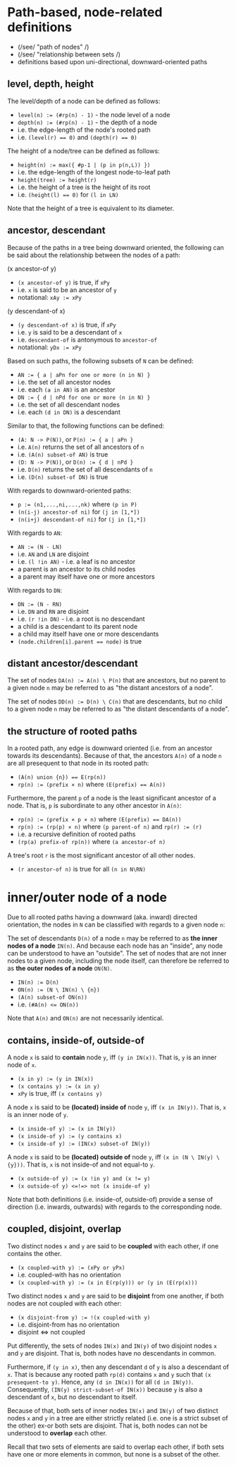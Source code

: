 
<!-- ======================================================================= -->
# Path-based, node-related definitions

* (/see/ "path of nodes" /)
* (/see/ "relationship between sets /)
* definitions based upon uni-directional, downward-oriented paths

<!-- ======================================================================= -->
## level, depth, height

The level/depth of a node can be defined as follows:

* `level(n) := (#rp(n) - 1)` - the node level of a node
* `depth(n) := (#rp(n) - 1)` - the depth of a node
* i.e. the edge-length of the node's rooted path
* i.e. `(level(r) == 0)` and `(depth(r) == 0)`

The height of a node/tree can be defined as follows:

* `height(n) := max({ #p-1 | (p in p(n,L)) })`
* i.e. the edge-length of the longest node-to-leaf path
* `height(tree) := height(r)`
* i.e. the height of a tree is the height of its root
* i.e. `(height(l) == 0)` for `(l in LN)`

Note that the height of a tree is equivalent to its diameter.

<!-- ======================================================================= -->
## ancestor, descendant

Because of the paths in a tree being downward oriented, the following can
be said about the relationship between the nodes of a path:

(x ancestor-of y)

* `(x ancestor-of y)` is true, if `xPy`
* i.e. `x` is said to be an ancestor of `y`
* notational: `xAy := xPy`

(y descendant-of x)

* `(y descendant-of x)` is true, if `xPy`
* i.e. `y` is said to be a descendant of `x`
* i.e. `descendant-of` is antonymous to `ancestor-of`
* notational: `yDx := xPy`

Based on such paths, the following subsets of `N` can be defined:

* `AN := { a | aPn for one or more (n in N) }`
* i.e. the set of all ancestor nodes
* i.e. each `(a in AN)` is an ancestor
* `DN := { d | nPd for one or more (n in N) }`
* i.e. the set of all descendant nodes
* i.e. each `(d in DN)` is a descendant

Similar to that, the following functions can be defined:

* `(A: N -> P(N))`, or `P(n) := { a | aPn }`
* i.e. `A(n)` returns the set of all ancestors of `n`
* i.e. `(A(n) subset-of AN)` is true
* `(D: N -> P(N))`, or `D(n) := { d | nPd }`
* i.e. `D(n)` returns the set of all descendants of `n`
* i.e. `(D(n) subset-of DN)` is true

With regards to downward-oriented paths:

* `p := (n1,...,ni,...,nk)` where `(p in P)`
* `(n(i-j) ancestor-of ni)` for `(j in [1,*])`
* `(n(i+j) descendant-of ni)` for `(j in [1,*])`

With regards to `AN`:

* `AN := (N - LN)`
* i.e. `AN` and `LN` are disjoint
* i.e. `(l !in AN)` - i.e. a leaf is no ancestor
* a parent is an ancestor to its child nodes
* a parent may itself have one or more ancestors

With regards to `DN`:

* `DN := (N - RN)`
* i.e. `DN` and `RN` are disjoint
* i.e. `(r !in DN)` - i.e. a root is no descendant
* a child is a descendant to its parent node
* a child may itself have one or more descendants
* `(node.children[i].parent == node)` is true

<!-- ======================================================================= -->
## distant ancestor/descendant

The set of nodes `DA(n) := A(n) \ P(n)` that are ancestors, but no parent to
a given node `n` may be referred to as "the distant ancestors of a node".

The set of nodes `DD(n) := D(n) \ C(n)` that are descendants, but no child to
a given node `n` may be referred to as "the distant descendants of a node".

<!-- ======================================================================= -->
## the structure of rooted paths

In a rooted path, any edge is downward oriented (i.e. from an ancestor towards
its descendants). Because of that, the ancestors `A(n)` of a node `n` are all
presequent to that node in its rooted path:

* `(A(n) union {n}) == E(rp(n))`
* `rp(n) := (prefix × n)` where `(E(prefix) == A(n))`

Furthermore, the parent `p` of a node is the least significant ancestor of
a node. That is, `p` is subordinate to any other ancestor in `A(n)`:

* `rp(n) := (prefix × p × n)` where `(E(prefix) == DA(n))`
* `rp(n) := (rp(p) × n)` where `(p parent-of n)` and `rp(r) := (r)`
* i.e. a recursive definition of rooted paths
* `(rp(a) prefix-of rp(n))` where `(a ancestor-of n)`

A tree's root `r` is the most significant ancestor of all other nodes.

* `(r ancestor-of n)` is true for all `(n in N\RN)`

<!-- ======================================================================= -->
# inner/outer node of a node

Due to all rooted paths having a downward (aka. inward) directed orientation,
the nodes in `N` can be classified with regards to a given node `n`:

The set of descendants `D(n)` of a node `n` may be referred to as **the inner
nodes of a node** `IN(n)`. And because each node has an "inside", any node can
be understood to have an "outside". The set of nodes that are not inner nodes
to a given node, including the node itself, can therefore be referred to as
**the outer nodes of a node** `ON(N)`.

* `IN(n) := D(n)`
* `ON(n) := (N \ IN(n) \ {n})`
* `(A(n) subset-of ON(n))`
* i.e. `(#A(n) <= ON(n))`

Note that `A(n)` and `ON(n)` are not necessarily identical.

<!-- ======================================================================= -->
## contains, inside-of, outside-of

A node `x` is said to **contain** node `y`,
iff `(y in IN(x))`. That is, `y` is an inner node of `x`.

* `(x in y) := (y in IN(x))`
* `(x contains y) := (x in y)`
* `xPy` is true, iff `(x contains y)`

A node `x` is said to be **(located) inside of** node `y`,
iff `(x in IN(y))`. That is, `x` is an inner node of `y`.

* `(x inside-of y) := (x in IN(y))`
* `(x inside-of y) := (y contains x)`
* `(x inside-of y) := (IN(x) subset-of IN(y))`

A node `x` is said to be **(located) outside of** node `y`,
iff `(x in (N \ IN(y) \ {y}))`.
That is, `x` is not inside-of and not equal-to `y`.

* `(x outside-of y) := (x !in y) and (x != y)`
* `(x outside-of y) <=!=> not (x inside-of y)`

Note that both definitions (i.e. inside-of, outside-of) provide a sense of
direction (i.e. inwards, outwards) with regards to the corresponding node.

<!-- ======================================================================= -->
## coupled, disjoint, overlap

Two distinct nodes `x` and `y` are said to be **coupled** with each other,
if one contains the other.

* `(x coupled-with y) := (xPy or yPx)`
* i.e. coupled-with has no orientation
* `(x coupled-with y) := (x in E(rp(y))) or (y in (E(rp(x)))`

Two distinct nodes `x` and `y` are said to be **disjoint** from one another,
if both nodes are not coupled with each other:

* `(x disjoint-from y) := !(x coupled-with y)`
* i.e. disjoint-from has no orientation
* disjoint <=> not coupled

Put differently, the sets of nodes `IN(x)` and `IN(y)` of two disjoint nodes
`x` and `y` are disjoint. That is, both nodes have no descendants in common.

Furthermore, if `(y in x)`, then any descendant `d` of `y` is also a descendant
of `x`. That is because any rooted path `rp(d)` contains `x` and `y` such that
`(x presequent-to y)`. Hence, any `(d in IN(x))` for all `(d in IN(y))`.
Consequently, `(IN(y) strict-subset-of IN(x))` because `y` is also a descendant
of `x`, but no descendant to itself.

Because of that, both sets of inner nodes `IN(x)` and `IN(y)` of two distinct
nodes `x` and `y` in a tree are either strictly related (i.e. one is a strict
subset of the other) ex-or both sets are disjoint. That is, both nodes can not
be understood to **overlap** each other.

Recall that two sets of elements are said to overlap each other, if both sets
have one or more elements in common, but none is a subset of the other.
